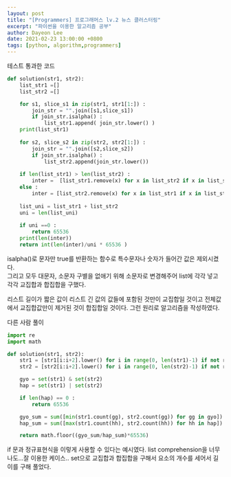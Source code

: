 ```yaml
---
layout: post
title: "[Programmers] 프로그래머스 lv.2 뉴스 클러스터링"
excerpt: "파이썬을 이용한 알고리즘 공부"
author: Dayeon Lee
date: 2021-02-23 13:00:00 +0800
tags: [python, algorithm,programmers]
---
```

 
 
테스트 통과한 코드 
```Python
def solution(str1, str2):
	list_str1 =[]
	list_str2 =[]

	for s1, slice_s1 in zip(str1, str1[1:]) : 
		join_str = "".join([s1,slice_s1])
		if join_str.isalpha() :
			list_str1.append( join_str.lower() )
	print(list_str1)
    
	for s2, slice_s2 in zip(str2, str2[1:]) :  
		join_str = "".join([s2,slice_s2])
		if join_str.isalpha() :
			list_str2.append(join_str.lower())
			
	if len(list_str1) > len(list_str2) : 
		inter =  [list_str1.remove(x) for x in list_str2 if x in list_str1] 
	else :
		inter = [list_str2.remove(x) for x in list_str1 if x in list_str2] 
        
	list_uni = list_str1 + list_str2
	uni = len(list_uni)
	
	if uni ==0 :
		return 65536
    print(len(inter))
	return int(len(inter)/uni * 65536 )
```

isalpha()로 문자만 true를 반환하는 함수로 특수문자나 숫자가 들어간 값은 제외시켰다.   
그리고 모두 대문자, 소문자 구별을 없애기 위해 소문자로 변경해주어 list에 각각 넣고 각각 교집합과 합집합을 구했다. 

리스트 길이가 짧은 값이 리스트 긴 값의 값들에 포함된 것만이 교집합일 것이고 전체값에서 교집합값만이 제거된 것이 합집합일 것이다. 
그런 원리로 알고리즘을 작성하였다. 


다른 사람 풀이 
```Python
import re
import math

def solution(str1, str2):
    str1 = [str1[i:i+2].lower() for i in range(0, len(str1)-1) if not re.findall('[^a-zA-Z]+', str1[i:i+2])]
    str2 = [str2[i:i+2].lower() for i in range(0, len(str2)-1) if not re.findall('[^a-zA-Z]+', str2[i:i+2])]

    gyo = set(str1) & set(str2)
    hap = set(str1) | set(str2)

    if len(hap) == 0 :
        return 65536

    gyo_sum = sum([min(str1.count(gg), str2.count(gg)) for gg in gyo])
    hap_sum = sum([max(str1.count(hh), str2.count(hh)) for hh in hap])

    return math.floor((gyo_sum/hap_sum)*65536)
```
if 문과 정규표현식을 이렇게 사용할 수 있다는 예시였다. list comprehension을 너무나도...잘 이용한 케이스..
set으로 교집합과 합집합을 구해서 요소의 개수를 세어서 길이를 구해 풀었다.   

